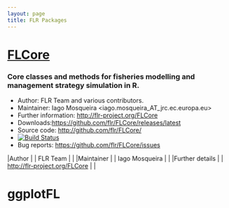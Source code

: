 ```yaml
---
layout: page
title: FLR Packages
---
```


# [FLCore](http://flr-project.org/FLCore)

### Core classes and methods for fisheries modelling and management strategy simulation in R.

- Author: FLR Team and various contributors.
- Maintainer: Iago Mosqueira <iago.mosqueira_AT_jrc.ec.europa.eu>
- Further information: <http://flr-project.org/FLCore>
- Downloads:<https://github.com/flr/FLCore/releases/latest>
- Source code: <http://github.com/flr/FLCore/>
- [![Build Status](https://travis-ci.org/flr/FLCore.svg?branch=master)](https://travis-ci.org/flr/FLCore)
- Bug reports: <https://github.com/flr/FLCore/issues>

|Author           |  | FLR Team  |  |
|Maintainer       |  | Iago Mosqueira  |   |
|Further details  |  | <http://flr-project.org/FLCore> |   |

# ggplotFL
